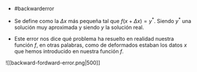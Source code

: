 - #backwarderror

- Se define como la $\Delta x$ más pequeña tal que $f(x+\Delta x)=y^*$. Siendo $y^*$ una solución muy aproximada y siendo $y$ la solución real.
- Este error nos dice qué problema ha resuelto en realidad nuestra función $f$, en otras palabras, como de deformados estaban los datos $x$ que hemos introducido en nuestra función $f$.

![[backward-fordward-error.png|500]]